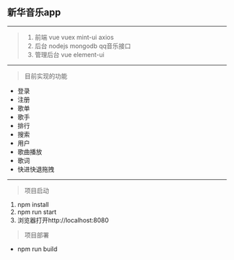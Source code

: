 ## 新华音乐app

---
> 1. 前端 vue vuex mint-ui axios 
> 2. 后台 nodejs mongodb qq音乐接口
> 3. 管理后台 vue element-ui

---

> 目前实现的功能
- 登录 
- 注册
- 歌单
- 歌手
- 排行
- 搜索
- 用户
- 歌曲播放
- 歌词
- 快进快退拖拽

---
> 项目启动

1. npm install
2. npm run start
3. 浏览器打开http://localhost:8080

> 项目部署 
-  npm run build 

